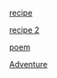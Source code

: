 

[recipe](/Users/maggielicata/Documents/cdinteractions/CDint/recipe/index.html)

[recipe 2](/Users/maggielicata/Documents/cdinteractions/CDint/recipe%202/index.html)

[poem](/Users/maggielicata/Documents/cdinteractions/CDint/poem/index.html)

[Adventure](file:///Users/maggielicata/Documents/cdinteractions/CDint/secondadventure/index.html)
